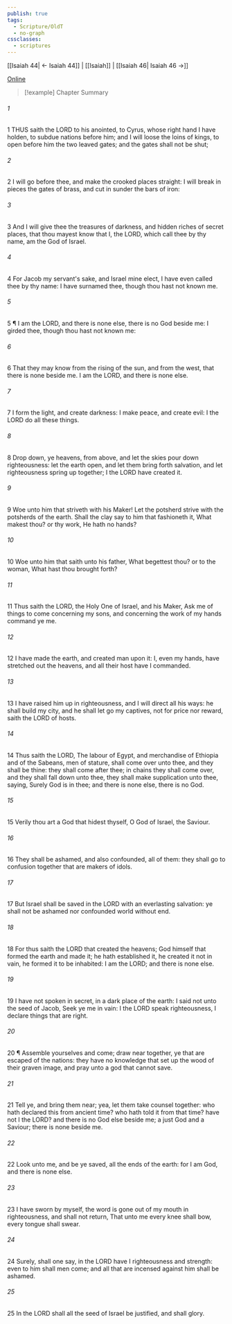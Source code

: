 ```yaml
---
publish: true
tags:
  - Scripture/OldT
  - no-graph
cssclasses:
  - scriptures
---
```

[[Isaiah 44| ← Isaiah 44]] | [[Isaiah]] | [[Isaiah 46| Isaiah 46 →]]

[Online](https://churchofjesuschrist.org/study/scriptures/ot/isa/45?lang=eng)

>[!example] Chapter Summary
>
###### 1
1 THUS saith the LORD to his anointed, to Cyrus, whose right hand I have holden, to subdue nations before him; and I will loose the loins of kings, to open before him the two leaved gates; and the gates shall not be shut;
###### 2
2 I will go before thee, and make the crooked places straight: I will break in pieces the gates of brass, and cut in sunder the bars of iron:
###### 3
3 And I will give thee the treasures of darkness, and hidden riches of secret places, that thou mayest know that I, the LORD, which call thee by thy name, am the God of Israel.
###### 4
4 For Jacob my servant's sake, and Israel mine elect, I have even called thee by thy name: I have surnamed thee, though thou hast not known me.
###### 5
5 ¶ I am the LORD, and there is none else, there is no God beside me: I girded thee, though thou hast not known me:
###### 6
6 That they may know from the rising of the sun, and from the west, that there is none beside me.  I am the LORD, and there is none else.
###### 7
7 I form the light, and create darkness: I make peace, and create evil: I the LORD do all these things.
###### 8
8 Drop down, ye heavens, from above, and let the skies pour down righteousness: let the earth open, and let them bring forth salvation, and let righteousness spring up together; I the LORD have created it.
###### 9
9 Woe unto him that striveth with his Maker!  Let the potsherd strive with the potsherds of the earth.  Shall the clay say to him that fashioneth it, What makest thou?  or thy work, He hath no hands?
###### 10
10 Woe unto him that saith unto his father, What begettest thou?  or to the woman, What hast thou brought forth?
###### 11
11 Thus saith the LORD, the Holy One of Israel, and his Maker, Ask me of things to come concerning my sons, and concerning the work of my hands command ye me.
###### 12
12 I have made the earth, and created man upon it: I, even my hands, have stretched out the heavens, and all their host have I commanded.
###### 13
13 I have raised him up in righteousness, and I will direct all his ways: he shall build my city, and he shall let go my captives, not for price nor reward, saith the LORD of hosts.
###### 14
14 Thus saith the LORD, The labour of Egypt, and merchandise of Ethiopia and of the Sabeans, men of stature, shall come over unto thee, and they shall be thine: they shall come after thee; in chains they shall come over, and they shall fall down unto thee, they shall make supplication unto thee, saying, Surely God is in thee; and there is none else, there is no God.
###### 15
15 Verily thou art a God that hidest thyself, O God of Israel, the Saviour.
###### 16
16 They shall be ashamed, and also confounded, all of them: they shall go to confusion together that are makers of idols.
###### 17
17 But Israel shall be saved in the LORD with an everlasting salvation: ye shall not be ashamed nor confounded world without end.
###### 18
18 For thus saith the LORD that created the heavens; God himself that formed the earth and made it; he hath established it, he created it not in vain, he formed it to be inhabited: I am the LORD; and there is none else.
###### 19
19 I have not spoken in secret, in a dark place of the earth: I said not unto the seed of Jacob, Seek ye me in vain: I the LORD speak righteousness, I declare things that are right.
###### 20
20 ¶ Assemble yourselves and come; draw near together, ye that are escaped of the nations: they have no knowledge that set up the wood of their graven image, and pray unto a god that cannot save.
###### 21
21 Tell ye, and bring them near; yea, let them take counsel together: who hath declared this from ancient time?  who hath told it from that time?  have not I the LORD?  and there is no God else beside me; a just God and a Saviour; there is none beside me.
###### 22
22 Look unto me, and be ye saved, all the ends of the earth: for I am God, and there is none else.
###### 23
23 I have sworn by myself, the word is gone out of my mouth in righteousness, and shall not return, That unto me every knee shall bow, every tongue shall swear.
###### 24
24 Surely, shall one say, in the LORD have I righteousness and strength: even to him shall men come; and all that are incensed against him shall be ashamed.
###### 25
25 In the LORD shall all the seed of Israel be justified, and shall glory.



